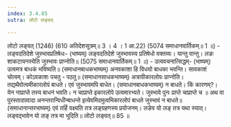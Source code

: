 ```yaml
---
index: 3.4.85
sutra: लोटो लङ्वत्

---
```

 लोटो लङ्वत् (1246) (610 अतिदेशसूत्रम्॥ 3 । 4 । 1 आ.22) (5074 समाधानवार्तिकम्॥ 1 ॥) - लङ्वदतिदेशे जुस्भावप्रतिषेधः- (भाष्यम्) लङ्वदतिदेशे जुस्भावस्य प्रतिषेधो वक्तव्यः। यान्तु वान्तु। लङः शाकटायनस्येति जुस्भावः प्राप्नोति॥ (5075 समाधानवार्तिकम्॥ 1 ॥) - उत्ववचनात्सिद्धम्- (भाष्यम्) उत्वमत्र बाधकं भविष्यति॥ (समाधानबाधकभाष्यम्) अनवकाशा हि विधयो बाधका भवन्ति। सावकाशं चोत्वम्। कोऽवकाशः पचतु - पठतु॥ (समाधानसाधकभाष्यम्) अत्रापीकारलोपः प्राप्नोति। तद्यथैवोत्वमीकारलोपं बाधते। एवं जुस्भावमपि बाधेत। (समाधानबाधकभाष्यम्) न बाधते। किं कारणम्?। येन नाप्राप्ते तस्य बाधनं भवति। न चाप्राप्ते इकारलोपे उत्वमारभ्यते। जुस्भावे पुनः प्राप्ते चाप्राप्ते च ॥ अथ वा पुरस्तादपवादा अनन्तरान्विधीन्बाधन्ते इत्येवमिदमुत्वमिकारलोपं बाधते जुस्भावं न बाधते॥ (समाधानान्तरभाष्यम्) एवं तर्हि वक्ष्यति तत्र लङ्ग्रहणस्य प्रयोजनम्। लङेव यो लङ् तत्र यथा स्यात्। लङ्वद्भावेन यो लङ् तत्र मा भूदिति॥ लोटो लङ्वत्॥ 85 ॥ 